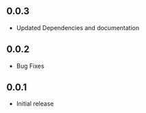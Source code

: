 ## 0.0.3

* Updated Dependencies and documentation

## 0.0.2

* Bug Fixes

## 0.0.1

* Initial release
